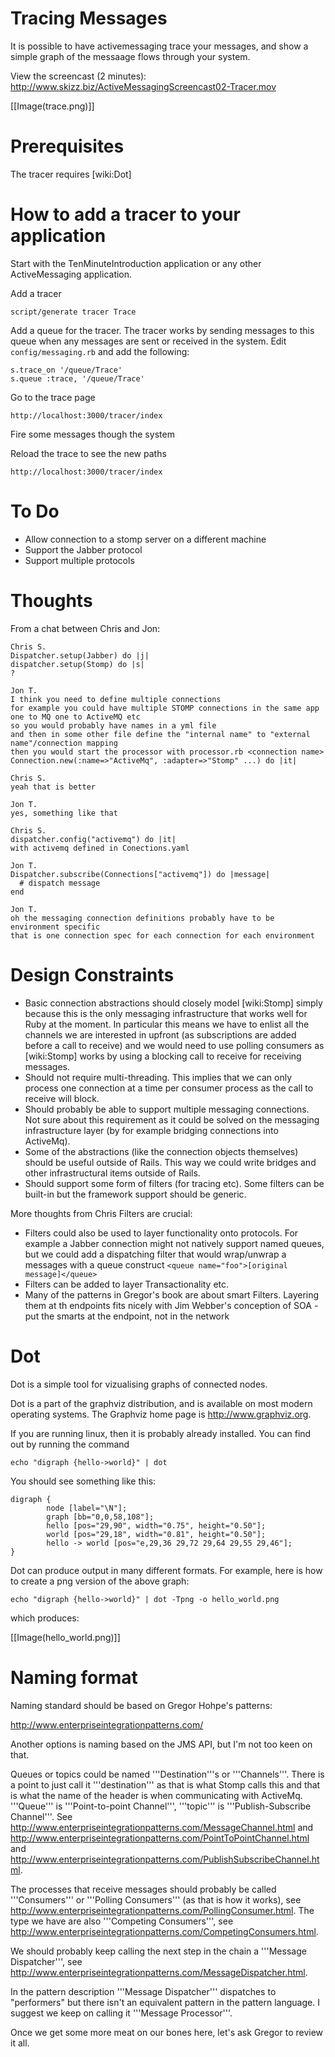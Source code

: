 # Tracing Messages #

It is possible to have activemessaging trace your messages, and show a simple graph of the messaage flows through your system.

View the screencast (2 minutes): http://www.skizz.biz/ActiveMessagingScreencast02-Tracer.mov

[[Image(trace.png)]]

# Prerequisites #

The tracer requires [wiki:Dot]

# How to add a tracer to your application #

Start with the TenMinuteIntroduction application or any other ActiveMessaging application.

Add a tracer

```
script/generate tracer Trace
```

Add a queue for the tracer. The tracer works by sending messages to this queue when any messages are sent or received in the system. Edit `config/messaging.rb` and add the following:

```
s.trace_on '/queue/Trace'
s.queue :trace, '/queue/Trace'
```

Go to the trace page

```
http://localhost:3000/tracer/index
```

Fire some messages though the system

Reload the trace to see the new paths

```
http://localhost:3000/tracer/index
```





# To Do #

  * Allow connection to a stomp server on a different machine
  * Support the Jabber protocol
  * Support multiple protocols

# Thoughts #

From a chat between Chris and Jon:

```
Chris S. 	
Dispatcher.setup(Jabber) do |j|
dispatcher.setup(Stomp) do |s|
?

Jon T. 	
I think you need to define multiple connections
for example you could have multiple STOMP connections in the same app
one to MQ one to ActiveMQ etc
so you would probably have names in a yml file
and then in some other file define the "internal name" to "external name"/connection mapping
then you would start the processor with processor.rb <connection name>
Connection.new(:name=>"ActiveMq", :adapter=>"Stomp" ...) do |it|

Chris S. 	
yeah that is better

Jon T. 	
yes, something like that

Chris S. 	
dispatcher.config("activemq") do |it|
with activemq defined in Conections.yaml

Jon T. 	
Dispatcher.subscribe(Connections["activemq"]) do |message|
  # dispatch message
end

Jon T. 	
oh the messaging connection definitions probably have to be environment specific
that is one connection spec for each connection for each environment
```


# Design Constraints #
  * Basic connection abstractions should closely model [wiki:Stomp] simply because this is the only messaging infrastructure that works well for Ruby at the moment. In particular this means we have to enlist all the channels we are interested in upfront (as subscriptions are added before a call to receive) and we would need to use polling consumers as [wiki:Stomp] works by using a blocking call to receive for receiving messages.
  * Should not require multi-threading. This implies that we can only process one connection at a time per consumer process as the call to receive will block.
  * Should probably be able to support multiple messaging connections. Not sure about this requirement as it could be solved on the messaging infrastructure layer (by for example bridging connections into ActiveMq).
  * Some of the abstractions (like the connection objects themselves) should be useful outside of Rails. This way we could write bridges and other infrastructural items outside of Rails.
  * Should support some form of filters (for tracing etc). Some filters can be built-in but the framework support should be generic.

More thoughts from Chris
Filters are crucial:
  * Filters could also be used to layer functionality onto protocols. For example a Jabber connection might not natively support named queues, but we could add a dispatching filter that would wrap/unwrap a messages with a queue construct `<queue name="foo">[original message]</queue>`
  * Filters can be added to layer Transactionality etc.
  * Many of the patterns in Gregor's book are about smart Filters. Layering them at th endpoints fits nicely with Jim Webber's conception of SOA - put the smarts at the endpoint, not in the network

# Dot #

Dot is a simple tool for vizualising graphs of connected nodes.

Dot is a part of the graphviz distribution, and is available on most modern operating systems. The Graphviz home page is http://www.graphviz.org.

If you are running linux, then it is probably already installed. You can find out by running the command

```
echo "digraph {hello->world}" | dot
```

You should see something like this:

```
digraph {
        node [label="\N"];
        graph [bb="0,0,58,108"];
        hello [pos="29,90", width="0.75", height="0.50"];
        world [pos="29,18", width="0.81", height="0.50"];
        hello -> world [pos="e,29,36 29,72 29,64 29,55 29,46"];
}
```

Dot can produce output in many different formats. For example, here is how to create a png version of the above graph:

```
echo "digraph {hello->world}" | dot -Tpng -o hello_world.png
```

which produces:

[[Image(hello\_world.png)]]

# Naming format #
Naming standard should be based on Gregor Hohpe's patterns:

http://www.enterpriseintegrationpatterns.com/

Another options is naming based on the JMS API, but I'm not too keen on that.

Queues or topics could be named '''Destination'''s or '''Channels'''. There is a point to just call it '''destination''' as that is what Stomp calls this and that is what the name of the header is when communicating with ActiveMq. '''Queue''' is '''Point-to-point Channel''', '''topic''' is '''Publish-Subscribe Channel'''. See http://www.enterpriseintegrationpatterns.com/MessageChannel.html and http://www.enterpriseintegrationpatterns.com/PointToPointChannel.html and http://www.enterpriseintegrationpatterns.com/PublishSubscribeChannel.html.

The processes that receive messages should probably be called '''Consumers''' or '''Polling Consumers''' (as that is how it works), see http://www.enterpriseintegrationpatterns.com/PollingConsumer.html. The type we have are also '''Competing Consumers''', see http://www.enterpriseintegrationpatterns.com/CompetingConsumers.html.

We should probably keep calling the next step in the chain a '''Message Dispatcher''', see http://www.enterpriseintegrationpatterns.com/MessageDispatcher.html.

In the pattern description '''Message Dispatcher''' dispatches to "performers" but there isn't an equivalent pattern in the pattern language. I suggest we keep on calling it '''Message Processor'''.

Once we get some more meat on our bones here, let's ask Gregor to review it all.

